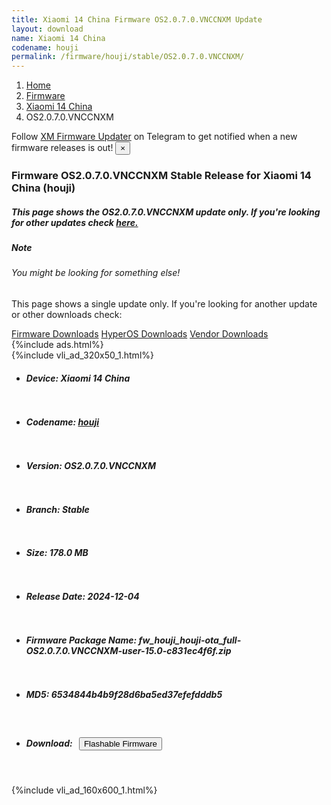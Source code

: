 ```yaml
---
title: Xiaomi 14 China Firmware OS2.0.7.0.VNCCNXM Update
layout: download
name: Xiaomi 14 China
codename: houji
permalink: /firmware/houji/stable/OS2.0.7.0.VNCCNXM/
---
```

<nav aria-label="breadcrumb">
    <ol class="breadcrumb">
        <li class="breadcrumb-item"><a href="/">Home</a></li>
        <li class="breadcrumb-item"><a href="/firmware/">Firmware</a></li>
        <li class="breadcrumb-item"><a href="/firmware/houji/">Xiaomi 14 China</a></li>
        <li class="breadcrumb-item active" aria-current="page">OS2.0.7.0.VNCCNXM</li>
    </ol>
</nav>
<div class="alert alert-primary alert-dismissible fade show" role="alert">
    Follow <a href="https://t.me/XiaomiFirmwareUpdater" class="alert-link">XM Firmware Updater</a> on Telegram to get
    notified when a new firmware releases is out!
    <button type="button" class="close" data-dismiss="alert" aria-label="Close">
        <span aria-hidden="true">&times;</span>
    </button>
</div>
<div class="col-12 mx-auto">
    <h3 class="title bg-light p-2 rounded">Firmware OS2.0.7.0.VNCCNXM Stable Release for Xiaomi 14 China (houji)</h3>
    <h5>This page shows the OS2.0.7.0.VNCCNXM update only. If you're looking for other updates check
        <a href="/firmware/houji/">here.</a></h5>
    <div class="card">
        <div class="card-body">
            <h5 class="card-title">Note</h5>
            <h6 class="card-subtitle mb-2 text-muted">You might be looking for something else!</h6>
            <p class="card-text">This page shows a single update only.
                If you're looking for another update or other downloads check:</p>
            <a href="/firmware/" class="card-link">Firmware Downloads</a>
            <a href="/hyperos/" class="card-link">HyperOS Downloads</a>
            <a href="/vendor/" class="card-link">Vendor Downloads</a>
        </div>
    </div>
    {%include ads.html%}
    <div class="row justify-content-center">
        <div class="col-10" id="downloads">
                    <div class="card card-body">
            {%include vli_ad_320x50_1.html%}
            <ul class="list-unstyled">
                <li style="padding-bottom: 10px;">
                    <h5><b>Device: </b>Xiaomi 14 China</h5>
                </li>
                <li style="padding-bottom: 10px;">
                    <h5><b>Codename: </b> <a href="/firmware/houji/" target="_blank">houji</a> </h5>
                </li>
                <li style="padding-bottom: 10px;">
                    <h5><b>Version: </b>OS2.0.7.0.VNCCNXM</h5>
                </li>
                <li style="padding-bottom: 10px;">
                    <h5><b>Branch: </b>Stable</h5>
                </li>
                <li style="padding-bottom: 10px;">
                    <h5><b>Size: </b>178.0 MB</h5>
                </li>
                <li style="padding-bottom: 10px;">
                    <h5><b>Release Date: </b>2024-12-04</h5>
                </li>
                <li style="padding-bottom: 10px;">
                    <h5><b>Firmware Package Name: </b><span id="filename" class="text-dark">fw_houji_houji-ota_full-OS2.0.7.0.VNCCNXM-user-15.0-c831ec4f6f.zip</span></h5>
                </li>
                <li style="padding-bottom: 10px;">
                    <h5><b>MD5: </b><span id="md5" class="text-muted">6534844b4b9f28d6ba5ed37efefdddb5</span></h5>
                </li>
                <li style="padding-bottom: 10px;">
                    <h5><b>Download: </b><button type="button" id="download" class="btn btn-primary"
                    style="margin: 7px;" onclick="redirect('fw_houji_houji-ota_full-OS2.0.7.0.VNCCNXM-user-15.0-c831ec4f6f.zip'); return false;"><i class="fa fa-download"></i> Flashable Firmware</button></h5>
                </li>
            </ul>
        </div>
        </div>
        {%include vli_ad_160x600_1.html%}
    </div>
</div>
